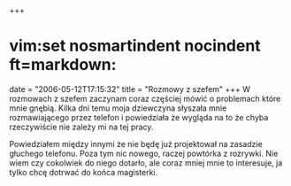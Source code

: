 +++
# vim:set nosmartindent nocindent ft=markdown:
date = "2006-05-12T17:15:32"
title = "Rozmowy z szefem"
+++
W rozmowach z szefem zaczynam coraz częściej mówić o problemach które mnie
gnębią. Kilka dni temu moja dziewczyna słyszała mnie rozmawiającego przez
telefon i powiedziała że wygląda na to że chyba rzeczywiście nie zależy mi na
tej pracy.

Powiedziałem między innymi że nie będę już projektował na zasadzie głuchego
telefonu. Poza tym nic nowego, raczej powtórka z rozrywki. Nie wiem czy
cokolwiek do niego dotarło, ale coraz mniej mnie to interesuje, ja tylko chcę
dotrwać do końca magisterki.
